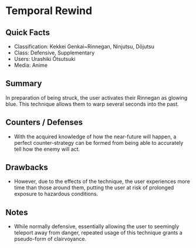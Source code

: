 # Temporal Rewind

## Quick Facts
- Classification: Kekkei Genkai~Rinnegan, Ninjutsu, Dōjutsu
- Class: Defensive, Supplementary
- Users: Urashiki Ōtsutsuki
- Media: Anime

## Summary
In preparation of being struck, the user activates their Rinnegan as glowing blue. This technique allows them to warp several seconds into the past.

## Counters / Defenses
- With the acquired knowledge of how the near-future will happen, a perfect counter-strategy can be formed from being able to accurately tell how the enemy will act.

## Drawbacks
- However, due to the effects of the technique, the user experiences more time than those around them, putting the user at risk of prolonged exposure to hazardous conditions.

## Notes
- While normally defensive, essentially allowing the user to seemingly teleport away from danger, repeated usage of this technique grants a pseudo-form of clairvoyance.
